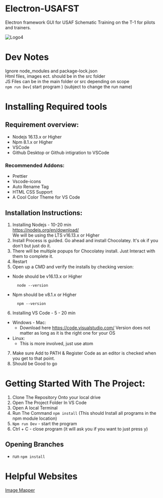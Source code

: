 # Electron-USAFST
Electron framework GUI for USAF Schematic Training on the T-1 for pilots and trainers.

![Logo4](https://user-images.githubusercontent.com/25287270/157114227-00b08d65-8869-4a5a-bf2c-042519ae27fe.png)

# Dev Notes
Ignore node_modules and package-lock.json<br>
Html files, images ect. should be in the src folder<br>
JS Files can be in the main folder or src depending on scope<br>
`npm run Dev`( start program ) (subject to change the run name)<br>

# Installing Required tools
## Requirement overview:
- Nodejs 16.13.x or Higher
- Npm 8.1.x or Higher
- VSCode 
- Github Desktop or Github intigration to VSCode
 ### Recommended Addons:
- Prettier
- Vscode-icons
- Auto Rename Tag
- HTML CSS Support
- A Cool Color Theme for VS Code

## Installation Instructions:
1. Installing Nodejs - 10-20 min <br>https://nodejs.org/en/download/ <br>We will be using the LTS v16.13.x or Higher
2. Install Process is guided. Go ahead and install Chocolatey. It's ok if you don't but just do it.
3. There will be multiple popups for Chocolatey install. Just Interact with them to complete it.
4. Restart
5. Open up a CMD and verify the installs by checking version:
- Node should be v16.13.x or Higher
        
        node --version
- Npm should be v8.1.x or Higher
        
        npm --version 
6. Installing VS Code - 5 - 20 min
- Windows - Mac: 
    - Download here https://code.visualstudio.com/ Version does not matter as long as it is the right one for your OS
- Linux:
    - This is more involved, just use atom
7. Make sure Add to PATH & Register Code as an editor is checked when you get to that point.
8. Should be Good to go

# Getting Started With The Project:
1. Clone The Repository Onto your local drive
2. Open The Project Folder In VS Code
3. Open A local Terminal
4. Run The Command `npm install` (This should Install all programs in the npm module location)
5. `Npm run Dev` - start the program
6. Ctrl + C - close program (it will ask you if you want to just press y)

## Opening Branches
- run `npm install`


# Helpful Websites
[Image Mapper](https://www.imagemaps.net/)
